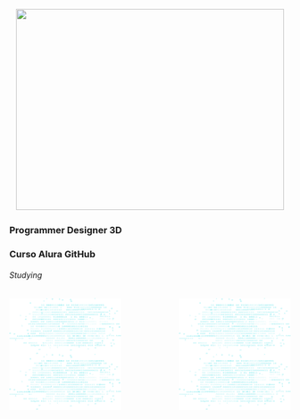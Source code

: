 <p align="center">
  <img width="480" height="360" src="https://github.com/ProgrammerDesigner3D/ProgrammerDesigner3D-Curso-Alura_GitHub-/assets/18373344/ac108f2a-f1f9-4dd4-8c22-ffc5e117e649">
  </p>

  ### Programmer Designer 3D

  ### Curso Alura GitHub
  
  ###### Studying


  <img src="logica-js-projeto_inicial/img/code.png"  style="float:right; width:200px; height:100px;">
  <img src="logica-js-projeto_inicial/img/code.png"  style="float:left; width:200px; height:100px;">
  <img src="logica-js-projeto_inicial/img/code.png"  style="float:right; width:200px; height:100px;">
  <img src="logica-js-projeto_inicial/img/code.png"  style="float:left; width:200px; height:100px;">